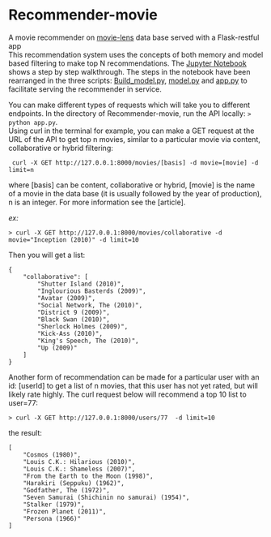 # Recommender-movie
A movie recommender on [movie-lens](https://grouplens.org/datasets/movielens/20m/) data base served with a Flask-restful app  
This recommendation system uses the concepts of both memory and model based filtering to make top N recommendations.
The [Jupyter Notebook](https://nbviewer.jupyter.org/github/oekosheri/Recommender-movie/blob/master/Recom_walk_through.ipynb) shows a step by step 
walkthrough. The steps in the notebook have been rearranged in the three scripts: [Build_model.py](./Build_model.py), [model.py](./model.py) and 
[app.py](./app.py) to facilitate serving the recommender in service.

You can make different types of requests which will take you to different endpoints.
In the directory of Recommender-movie, run the API locally: ``` > python app.py ```.  
Using curl in the terminal for example, you can make a GET request at the URL of the API to get top n movies, similar to a particular movie
via content, collaborative or hybrid filtering:
```
 curl -X GET http://127.0.0.1:8000/movies/[basis] -d movie=[movie] -d limit=n
```
where [basis] can be content, collaborative or hybrid, [movie] is the name of a movie in the data base (it is usually followed by the year of production), 
n is an integer. For more information see the [article].

 _ex:_

```
> curl -X GET http://127.0.0.1:8000/movies/collaborative -d movie="Inception (2010)" -d limit=10
```
Then you will get a list:

```
{
    "collaborative": [
        "Shutter Island (2010)",
        "Inglourious Basterds (2009)",
        "Avatar (2009)",
        "Social Network, The (2010)",
        "District 9 (2009)",
        "Black Swan (2010)",
        "Sherlock Holmes (2009)",
        "Kick-Ass (2010)",
        "King's Speech, The (2010)",
        "Up (2009)"
    ]
}
```
Another form of recommendation can be made for a particular user with an id: [userId] to get a list of n movies, that this user has not yet rated,
but will likely rate highly. The curl request below will recommend a top 10 list to user=77:
```
> curl -X GET http://127.0.0.1:8000/users/77  -d limit=10
```
the result:
```
[
    "Cosmos (1980)",
    "Louis C.K.: Hilarious (2010)",
    "Louis C.K.: Shameless (2007)",
    "From the Earth to the Moon (1998)",
    "Harakiri (Seppuku) (1962)",
    "Godfather, The (1972)",
    "Seven Samurai (Shichinin no samurai) (1954)",
    "Stalker (1979)",
    "Frozen Planet (2011)",
    "Persona (1966)"
]
```




